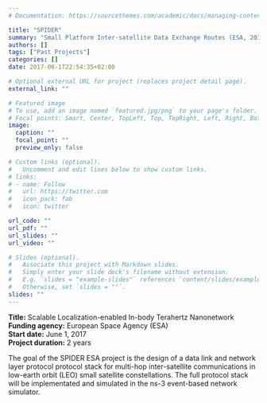 ```yaml
---
# Documentation: https://sourcethemes.com/academic/docs/managing-content/

title: "SPIDER"
summary: "Small Platform Inter-satellite Data Exchange Routes (ESA, 2017-2018)"
authors: []
tags: ["Past Projects"]
categories: []
date: 2017-06-1T22:54:35+02:00

# Optional external URL for project (replaces project detail page).
external_link: ""

# Featured image
# To use, add an image named `featured.jpg/png` to your page's folder.
# Focal points: Smart, Center, TopLeft, Top, TopRight, Left, Right, BottomLeft, Bottom, BottomRight.
image:
  caption: ""
  focal_point: ""
  preview_only: false

# Custom links (optional).
#   Uncomment and edit lines below to show custom links.
# links:
# - name: Follow
#   url: https://twitter.com
#   icon_pack: fab
#   icon: twitter

url_code: ""
url_pdf: ""
url_slides: ""
url_video: ""

# Slides (optional).
#   Associate this project with Markdown slides.
#   Simply enter your slide deck's filename without extension.
#   E.g. `slides = "example-slides"` references `content/slides/example-slides.md`.
#   Otherwise, set `slides = ""`.
slides: ""
---
```


**Title:** Scalable Localization-enabled In-body Terahertz Nanonetwork\
**Funding agency:** European Space Agency (ESA)\
**Start date:** June 1, 2017\
**Project duration:** 2 years

The goal of the SPIDER ESA project is the design of a data link and network layer protocol protocol stack for multi-hop inter-satellite communications in low-earth orbit (LEO) small satellite constellations. The full protocol stack will be implementated and simulated in the ns-3 event-based network simulator.